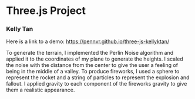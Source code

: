 # Three.js Project
### Kelly Tan

Here is a link to a demo: https://pennvr.github.io/three-js-kellyktan/

To generate the terrain, I implemented the Perlin Noise algorithm and applied it to the coordinates of my plane to generate the heights.  I scaled the noise with the distance from the center to give the user a feeling of being in the middle of a valley.  To produce fireworks, I used a sphere to represent the rocket and a string of particles to represent the explosion and fallout.  I applied gravity to each component of the fireworks gravity to give them a realistic appearance.
